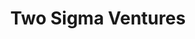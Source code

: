 ---
layout: firm_page
title: "Two Sigma Ventures"
id: "twosigmaventures.com"
permalink: "/twosigmaventurestwosigmaventures.com/"
website: "https://twosigmaventures.com"
offices: "New York (United States)"
investment_stages: "Seed, Series A, Series B"
portfolio_companies: "3DR, Amper Music, Anomalo, Ansel Health, Appia Bio, Arda, Bark, Boundless, C3, Cajal Neuroscience, Canary, Candu, CapSen, Carbon Health, Castor, Cerby, Comet, Compound Eye, Cosmos Innovation, CoverWallet, Cylera, D2iQ, Dakota, Dextro, Distributional, Dorsal, Dynasty, Eave, Enigma, Enveda, Etched, Exai, Experiment, Facet, Firedome, Flatfile, Floored, Formlogic, Freeform, Gameto, GitLab, Glide, Hexagon Bio, Homer Logistics, Hyper, InsightSquared, insitro, Isabl, Kallyope, Kasisto, Kickboard, littleBits, Lytics, Mio, Mirantis, Monetize Now, Nelo, Netbox Labs, NewtonX, NS1, Nullify, Objective, Odeko, Okteto, Omni, Osmo, Per Diem, Placed, Play Impossible, Pro.com, Pryon, Pyth, Qvin, Radar, Raincoat, Rally, RapidSOS, Recursion Pharmaceuticals, Remote, Renthop, Replicated, RightRev, Rive, RockPaperRobot, SDF, Security Scorecard, Socure, Sora, Spell, Spruce Up, Suplari, Switchboard, Terbium Labs, Terray Therapeutics, Text Blaze, Theorem, Timescale, Tinybop, Tive, Treet, Trustology, UMA, Verge Genomics, Wealthsimple, WHOOP, x.ai, Xaira, Xilis, Zeromatter, Zymergen"
portfolio_link: "https://twosigmaventures.com/portfolio"
investment_markets: "Biotech, Consumer, Enterprise, FinTech, Web3"
founded_year: "2012"
description: "Two Sigma Ventures is an early-stage venture capital firm investing in companies run by highly driven people."
linkedin: "https://www.linkedin.com/company/two-sigma-ventures"
twitter: "https://twitter.com/twosigmavc"
instagram: ""
team_page: "https://twosigmaventures.com/our-team/"
investor_type: "Venture Capital"
crunchbase: "https://www.crunchbase.com/organization/two-sigma-ventures"
pitchbook: ""

# SEO Optimization
meta_title: "Two Sigma Ventures - VC Firm - projectstartups.com"
meta_description: "Two Sigma Ventures, Two Sigma Ventures is an early-stage venture capital firm investing in companies run by highly driven people...."
meta_keywords: "Two Sigma Ventures, Biotech, Consumer, Enterprise, FinTech, Web3, VC firm, venture capital, startup investor, projectstartups.com"
canonical_url: "https://vc.projectstartups.com/twosigmaventurestwosigmaventures.com/"
---